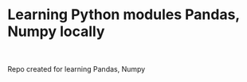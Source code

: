 <html>
<h1>Learning Python modules Pandas, Numpy locally</h1></br>
<p>Repo created for learning Pandas, Numpy</p>
</html>